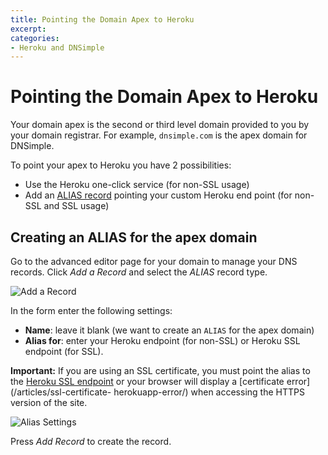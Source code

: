 ```yaml
---
title: Pointing the Domain Apex to Heroku
excerpt: 
categories:
- Heroku and DNSimple
---
```


# Pointing the Domain Apex to Heroku

Your domain apex is the second or third level domain provided to you by your domain registrar. For example, `dnsimple.com` is the apex domain for DNSimple.

To point your apex to Heroku you have 2 possibilities:

- Use the Heroku one-click service (for non-SSL usage)
- Add an [ALIAS record](/articles/alias-record/) pointing your custom Heroku end point (for non-SSL and SSL usage)

## Creating an ALIAS for the apex domain

Go to the advanced editor page for your domain to manage your DNS records. Click *Add a Record* and select the *ALIAS* record type.

![Add a Record](http://f.cl.ly/items/3s2k3N2h1N0q182P1D1g/dnsimple-alias-record.png)

In the form enter the following settings:

- **Name**: leave it blank (we want to create an `ALIAS` for the apex domain)
- **Alias for**: enter your Heroku endpoint (for non-SSL) or Heroku SSL endpoint (for SSL).

**Important:** If you are using an SSL certificate, you must point the alias to the [Heroku SSL endpoint](https://devcenter.heroku.com/articles/ssl-endpoint) or your browser will display a [certificate error](/articles/ssl-certificate-
herokuapp-error/) when accessing the HTTPS version of the site.

![Alias Settings](http://f.cl.ly/items/2i2C093D3D3E092E151L/dnsimple-alias-herokussl.png)

Press *Add Record* to create the record.
